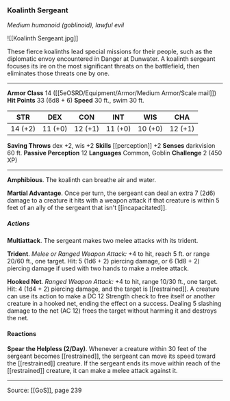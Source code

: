 ### Koalinth Sergeant
_Medium humanoid (goblinoid), lawful evil_

![[Koalinth Sergeant.jpg]]

These fierce koalinths lead special missions for their people, such as the diplomatic envoy encountered in Danger at Dunwater. A koalinth sergeant focuses its ire on the most significant threats on the battlefield, then eliminates those threats one by one.






---

**Armor Class** 14 ([[5eOSRD/Equipment/Armor/Medium Armor/Scale mail]])
**Hit Points** 33 (6d8 + 6)
**Speed** 30 ft., swim 30 ft.

| STR     | DEX     | CON     | INT     | WIS     | CHA     |
|---------|---------|---------|---------|---------|---------|
| 14 (+2) | 11 (+0) | 12 (+1) | 11 (+0) | 10 (+0) | 12 (+1) |

**Saving Throws** dex +2, wis +2
**Skills** [[perception]] +2
**Senses** darkvision 60 ft.
**Passive Perception** 12
**Languages** Common, Goblin
**Challenge** 2 (450 XP)

---

**Amphibious**. The koalinth can breathe air and water.

**Martial Advantage**. Once per turn, the sergeant can deal an extra 7 (2d6) damage to a creature it hits with a weapon attack if that creature is within 5 feet of an ally of the sergeant that isn't [[incapacitated]].

##### Actions
**Multiattack**. The sergeant makes two melee attacks with its trident.

**Trident**. _Melee or Ranged Weapon Attack:_ +4 to hit, reach 5 ft. or range 20/60 ft., one target. Hit: 5 (1d6 + 2) piercing damage, or 6 (1d8 + 2) piercing damage if used with two hands to make a melee attack.

**Hooked Net**. _Ranged Weapon Attack:_ +4 to hit, range 10/30 ft., one target. Hit: 4 (1d4 + 2) piercing damage, and the target is [[restrained]]. A creature can use its action to make a DC 12 Strength check to free itself or another creature in a hooked net, ending the effect on a success. Dealing 5 slashing damage to the net (AC 12) frees the target without harming it and destroys the net.

#### Reactions
**Spear the Helpless (2/Day)**. Whenever a creature within 30 feet of the sergeant becomes [[restrained]], the sergeant can move its speed toward the [[restrained]] creature. If the sergeant ends its move within reach of the [[restrained]] creature, it can make a melee attack against it.


---

Source: [[GoS]], page 239